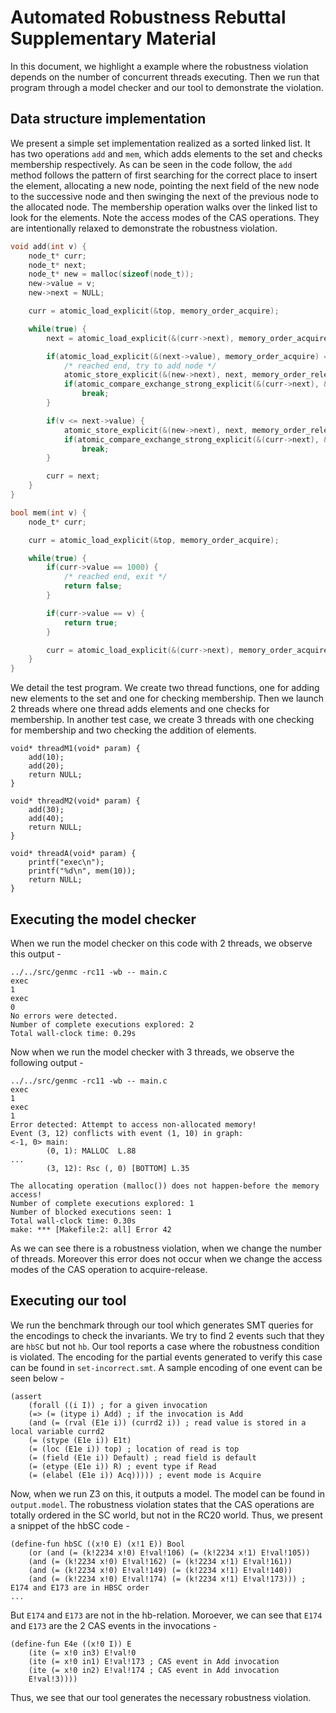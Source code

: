 # Automated Robustness Rebuttal Supplementary Material

In this document, we highlight a example where the robustness violation depends on the number of concurrent threads executing. Then we run that program through a model checker and our tool to demonstrate the violation.

## Data structure implementation

We present a simple set implementation realized as a sorted linked list. It has two operations `add` and `mem`, which adds elements to the set and checks membership respectively. As can be seen in the code follow, the `add` method follows the pattern of first searching for the correct place to insert the element, allocating a new node, pointing the next field of the new node to the successive node and then swinging the next of the previous node to the allocated node. The membership operation walks over the linked list to look for the elements. Note the access modes of the CAS operations. They are intentionally relaxed to demonstrate the robustness violation.

```c
void add(int v) {
	node_t* curr;
	node_t* next;
	node_t* new = malloc(sizeof(node_t));
	new->value = v;
	new->next = NULL;

	curr = atomic_load_explicit(&top, memory_order_acquire);

	while(true) {
		next = atomic_load_explicit(&(curr->next), memory_order_acquire);

		if(atomic_load_explicit(&(next->value), memory_order_acquire) == 1000) {
			/* reached end, try to add node */
			atomic_store_explicit(&(new->next), next, memory_order_release);
			if(atomic_compare_exchange_strong_explicit(&(curr->next), &next, new, memory_order_release, memory_order_relaxed))
				break;
		}

		if(v <= next->value) {
			atomic_store_explicit(&(new->next), next, memory_order_release);
			if(atomic_compare_exchange_strong_explicit(&(curr->next), &next, new, memory_order_release, memory_order_relaxed))
				break;
		}

		curr = next;
	}
}

bool mem(int v) {
	node_t* curr;

	curr = atomic_load_explicit(&top, memory_order_acquire);

	while(true) {
		if(curr->value == 1000) {
			/* reached end, exit */
			return false;
		}

		if(curr->value == v) {
			return true;
		}

		curr = atomic_load_explicit(&(curr->next), memory_order_acquire);
	}
}
```

We detail the test program. We create two thread functions, one for adding new elements to the set and one for checking membership. Then we launch 2 threads where one thread adds elements and one checks for membership. In another test case, we create 3 threads with one checking for membership and two checking the addition of elements. 

```
void* threadM1(void* param) {
	add(10);
	add(20);
	return NULL;
}

void* threadM2(void* param) {
	add(30);
	add(40);
	return NULL;
}

void* threadA(void* param) {
	printf("exec\n");
	printf("%d\n", mem(10));
	return NULL;
}
```

## Executing the model checker

When we run the model checker on this code with 2 threads, we observe this output - 

```
../../src/genmc -rc11 -wb -- main.c
exec
1
exec
0
No errors were detected.
Number of complete executions explored: 2
Total wall-clock time: 0.29s
```

Now when we run the model checker with 3 threads, we observe the following output -

```
../../src/genmc -rc11 -wb -- main.c
exec
1
exec
1
Error detected: Attempt to access non-allocated memory!
Event (3, 12) conflicts with event (1, 10) in graph:
<-1, 0> main:
        (0, 1): MALLOC  L.88
...
        (3, 12): Rsc (, 0) [BOTTOM] L.35

The allocating operation (malloc()) does not happen-before the memory access!
Number of complete executions explored: 1
Number of blocked executions seen: 1
Total wall-clock time: 0.30s
make: *** [Makefile:2: all] Error 42
```

As we can see there is a robustness violation, when we change the number of threads. Moreover this error does not occur when we change the access modes of the CAS operation to acquire-release.

## Executing our tool

We run the benchmark through our tool which generates SMT queries for the encodings to check the invariants. We try to find 2 events such that they are `hbSC` but not `hb`. Our tool reports a case where the robustness condition is violated. The encoding for the partial events generated to verify this case can be found in `set-incorrect.smt`. A sample encoding of one event can be seen below - 

```
(assert 
	(forall ((i I)) ; for a given invocation
	(=> (= (itype i) Add) ; if the invocation is Add
	(and (= (rval (E1e i)) (currd2 i)) ; read value is stored in a local variable currd2
	(= (stype (E1e i)) E1t)
	(= (loc (E1e i)) top) ; location of read is top
	(= (field (E1e i)) Default) ; read field is default
	(= (etype (E1e i)) R) ; event type if Read
	(= (elabel (E1e i)) Acq))))) ; event mode is Acquire
```

Now, when we run Z3 on this, it outputs a model. The model can be found in `output.model`. The robustness violation states that the CAS operations are totally ordered in the SC world, but not in the RC20 world. Thus, we present a snippet of the hbSC code - 

```
(define-fun hbSC ((x!0 E) (x!1 E)) Bool
	(or (and (= (k!2234 x!0) E!val!106) (= (k!2234 x!1) E!val!105))
	(and (= (k!2234 x!0) E!val!162) (= (k!2234 x!1) E!val!161))
	(and (= (k!2234 x!0) E!val!149) (= (k!2234 x!1) E!val!140))
	(and (= (k!2234 x!0) E!val!174) (= (k!2234 x!1) E!val!173))) ; E174 and E173 are in HBSC order
...
```

But `E174` and `E173` are not in the hb-relation. Moroever, we can see that `E174` and `E173` are the 2 CAS events in the invocations - 

```
(define-fun E4e ((x!0 I)) E
	(ite (= x!0 in3) E!val!0
	(ite (= x!0 in1) E!val!173 ; CAS event in Add invocation
	(ite (= x!0 in2) E!val!174 ; CAS event in Add invocation
	E!val!3))))
```

Thus, we see that our tool generates the necessary robustness violation.
